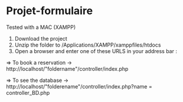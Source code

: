 # Projet-formulaire
Tested with a MAC (XAMPP)

1. Download the project 
2. Unzip the folder to /Applications/XAMPP/xamppfiles/htdocs
3. Open a browser and enter one of these URLS in your address bar : 

=> To book a reservation -> http://localhost/"foldername"/controller/index.php

=> To see the database -> http://localhost/"folderename"/controller/index.php?name = controller_BD.php 

   
   

